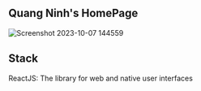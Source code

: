 ## Quang Ninh's HomePage

![Screenshot 2023-10-07 144559](https://github.com/vqninh1/test-yopaz/assets/90166090/b3fd9b75-d93a-4828-9d0d-f5dc32e633ab)

## Stack

ReactJS: The library for web and native user interfaces


